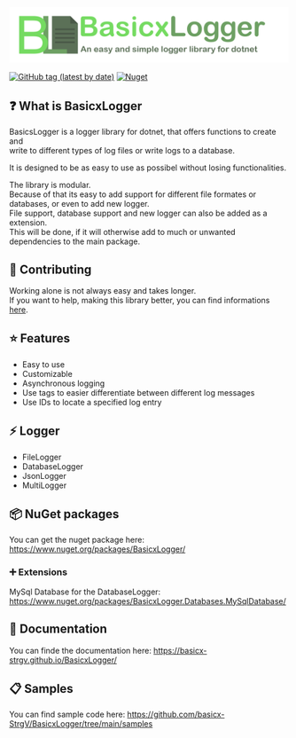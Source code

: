 
![BasicxLogger](https://raw.githubusercontent.com/basicx-StrgV/BasicxLogger/main/graphics/repositoryBanner.png)


[![GitHub tag (latest by date)](https://img.shields.io/github/v/tag/basicx-StrgV/BasicxLogger?label=Version)](https://github.com/basicx-StrgV/BasicxLogger/releases)
[![Nuget](https://img.shields.io/nuget/dt/BasicxLogger?label=NuGet%20Downloads)](https://www.nuget.org/packages/BasicxLogger/)

## ❓ What is BasicxLogger

BasicsLogger is a logger library for dotnet, that offers functions to create and  
write to different types of log files or write logs to a database. 

It is designed to be as easy to use as possibel without losing functionalities.

The library is modular.  
Because of that its easy to add support for different file formates or databases, or even to add new logger.  
File support, database support and new logger can also be added as a extension.  
This will be done, if it will otherwise add to much or unwanted dependencies to the main package.

## 👥 Contributing

Working alone is not always easy and takes longer.  
If you want to help, making this library better, you can find informations [here](https://github.com/basicx-StrgV/BasicxLogger/blob/main/.github/CONTRIBUTING.md).

## ⭐ Features

- Easy to use
- Customizable
- Asynchronous logging
- Use tags to easier differentiate between different log messages
- Use IDs to locate a specified log entry

## ⚡ Logger

- FileLogger
- DatabaseLogger
- JsonLogger
- MultiLogger

## 📦 NuGet packages

You can get the nuget package here: https://www.nuget.org/packages/BasicxLogger/

### ➕ Extensions

MySql Database for the DatabaseLogger: https://www.nuget.org/packages/BasicxLogger.Databases.MySqlDatabase/

## 📖 Documentation

You can finde the documentation here: https://basicx-strgv.github.io/BasicxLogger/

## 📋 Samples

You can find sample code here: https://github.com/basicx-StrgV/BasicxLogger/tree/main/samples
